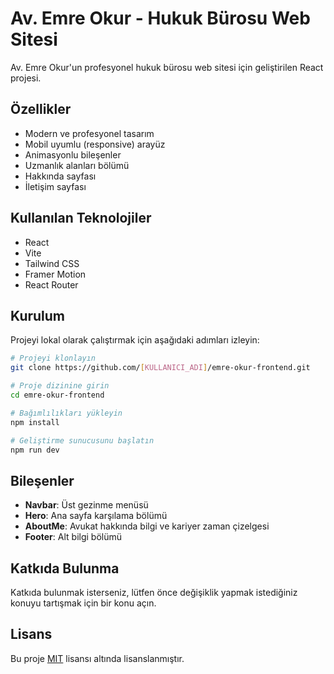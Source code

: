 # Av. Emre Okur - Hukuk Bürosu Web Sitesi

Av. Emre Okur'un profesyonel hukuk bürosu web sitesi için geliştirilen React projesi.

## Özellikler

- Modern ve profesyonel tasarım
- Mobil uyumlu (responsive) arayüz
- Animasyonlu bileşenler
- Uzmanlık alanları bölümü
- Hakkında sayfası
- İletişim sayfası

## Kullanılan Teknolojiler

- React
- Vite
- Tailwind CSS
- Framer Motion
- React Router

## Kurulum

Projeyi lokal olarak çalıştırmak için aşağıdaki adımları izleyin:

```bash
# Projeyi klonlayın
git clone https://github.com/[KULLANICI_ADI]/emre-okur-frontend.git

# Proje dizinine girin
cd emre-okur-frontend

# Bağımlılıkları yükleyin
npm install

# Geliştirme sunucusunu başlatın
npm run dev
```

## Bileşenler

- **Navbar**: Üst gezinme menüsü
- **Hero**: Ana sayfa karşılama bölümü
- **AboutMe**: Avukat hakkında bilgi ve kariyer zaman çizelgesi
- **Footer**: Alt bilgi bölümü

## Katkıda Bulunma

Katkıda bulunmak isterseniz, lütfen önce değişiklik yapmak istediğiniz konuyu tartışmak için bir konu açın.

## Lisans

Bu proje [MIT](LICENSE) lisansı altında lisanslanmıştır.
